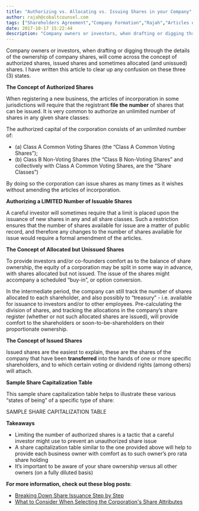 ```yaml
---
title: "Authorizing vs. Allocating vs. Issuing Shares in your Company"
author: rajah@cobaltcounsel.com
tags: ["Shareholders Agreement","Company Formation","Rajah","Articles of Incorporation","Canada (ON)","Canada (General)"]
date: 2017-10-17 15:22:44
description: "Company owners or investors, when drafting or digging through the details of the ownership of company shares, will come across the concept of authorized shares, issued shares and sometimes allocated (..."
---
```


Company owners or investors, when drafting or digging through the details of the ownership of company shares, will come across the concept of authorized shares, issued shares and sometimes allocated (and unissued) shares.  I have written this article to clear up any confusion on these three (3) states.

**The Concept of Authorized Shares**

When registering a new business, the articles of incorporation in some jurisdictions will require that the registrant **file the number** of shares that can be issued. It is very common to authorize an unlimited number of shares in any given share classes:

The authorized capital of the corporation consists of an unlimited number of:

- (a) Class A Common Voting Shares (the “Class A Common Voting Shares”);
- (b) Class B Non-Voting Shares (the “Class B Non-Voting Shares” and collectively with Class A Common Voting Shares, are the “Share Classes”)

By doing so the corporation can issue shares as many times as it wishes without amending the articles of incorporation.

**Authorizing a LIMITED Number of Issuable Shares**

A careful investor will sometimes require that a limit is placed upon the issuance of new shares in any and all share classes.  Such a restriction ensures that the number of shares available for issue are a matter of public record, and therefore any changes to the number of shares available for issue would require a formal amendment of the articles.  

**The Concept of Allocated but Unissued Shares**

To provide investors and/or co-founders comfort as to the balance of share ownership, the equity of a corporation may be split in some way in advance, with shares allocated but not issued.  The issue of the shares might accompany a scheduled “buy-in”, or option conversion.

In the intermediate period, the company can still track the number of shares allocated to each shareholder, and also possibly to “treasury” - i.e. available for issuance to investors and/or to other employees.  Pre-calculating the division of shares, and tracking the allocations in the company’s share register (whether or not such allocated shares are issued), will provide comfort to the shareholders or soon-to-be-shareholders on their proportionate ownership.

**The Concept of Issued Shares**

Issued shares are the easiest to explain, these are the shares of the company that have been **transferred** into the hands of one or more specific shareholders, and to which certain voting or dividend rights (among others) will attach.

**Sample Share Capitalization Table**

This sample share capitalization table helps to illustrate these various “states of being” of a specific type of share:

SAMPLE SHARE CAPITALIZATION TABLE

**Takeaways**
- Limiting the number of authorized shares is a tactic that a careful investor might use to prevent an unauthorized share issue
- A share capitalization table similar to the one provided above will help to provide each business owner with comfort as to such owner’s pro rata share holding
- It’s important to be aware of your share ownership versus all other owners (on a fully diluted basis)


**For more information, check out these blog posts**:
- [Breaking Down Share Issuance Step by Step]( https://blog.clausehound.com/breaking-share-issuance-step-step/)
- [What to Consider When Selecting the Corporation's Share Attributes]( https://blog.clausehound.com/what-to-consider-when-selecting-the-corporations-share-attributes/)
